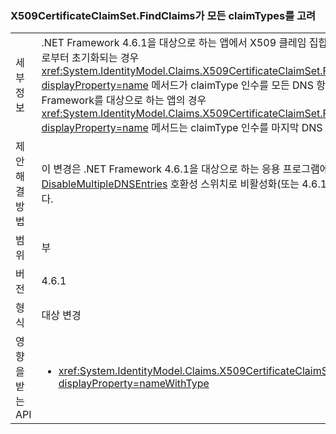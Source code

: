 ### <a name="x509certificateclaimsetfindclaims-considers-all-claimtypes"></a>X509CertificateClaimSet.FindClaims가 모든 claimTypes를 고려

|   |   |
|---|---|
|세부 정보|.NET Framework 4.6.1을 대상으로 하는 앱에서 X509 클레임 집합이 해당 SAN 필드에 여러 DNS 항목이 있는 인증서로부터 초기화되는 경우 <xref:System.IdentityModel.Claims.X509CertificateClaimSet.FindClaims(System.String,System.String)?displayProperty=name> 메서드가 claimType 인수를 모든 DNS 항목과 일치시키려고 합니다. 이전 버전의 .NET Framework를 대상으로 하는 앱의 경우 <xref:System.IdentityModel.Claims.X509CertificateClaimSet.FindClaims(System.String,System.String)?displayProperty=name> 메서드는 claimType 인수를 마지막 DNS 항목과 일치시키려고 시도합니다.|
|제안 해결 방법|이 변경은 .NET Framework 4.6.1을 대상으로 하는 응용 프로그램에만 영향을 줍니다. 이 변경 내용은 [DisableMultipleDNSEntries](~/docs/framework/migration-guide/mitigation-x509certificateclaimset-findclaims-method.md#mitigation) 호환성 스위치로 비활성화(또는 4.6.1 전 버전을 대상으로 하는 경우 활성화)될 수 있습니다.|
|범위|부|
|버전|4.6.1|
|형식|대상 변경|
|영향을 받는 API|<ul><li><xref:System.IdentityModel.Claims.X509CertificateClaimSet.FindClaims(System.String,System.String)?displayProperty=nameWithType></li></ul>|

